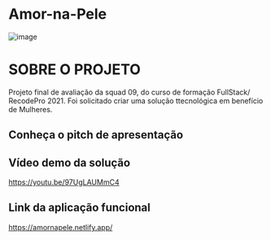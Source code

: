 # Amor-na-Pele

![image](https://user-images.githubusercontent.com/83692276/161441445-8fc85cd9-c5cc-4622-941a-c25693ec4bd2.png)

# SOBRE O PROJETO

Projeto final de avaliação da squad 09, do curso de formação FullStack/ RecodePro 2021.
Foi solicitado criar uma solução ttecnológica em benefício de Mulheres.

## Conheça o pitch de apresentação

## Vídeo demo da solução
https://youtu.be/97UgLAUMmC4

## Link da aplicação funcional
https://amornapele.netlify.app/

